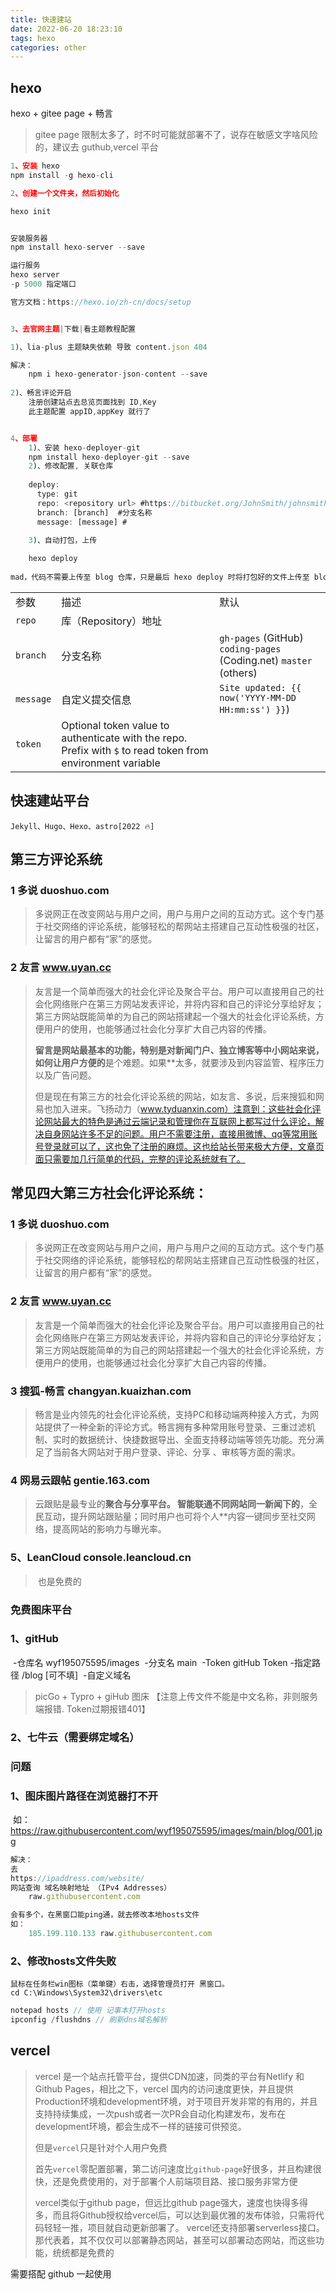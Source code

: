 ```yaml
---
title: 快速建站
date: 2022-06-20 18:23:10
tags: hexo
categories: other
---
```


## hexo

hexo + gitee page + 畅言

> gitee page 限制太多了，时不时可能就部署不了，说存在敏感文字啥风险的，建议去 guthub,vercel 平台

<!--more-->

```js
1、安装 hexo
npm install -g hexo-cli

2、创建一个文件夹，然后初始化

hexo init


安装服务器
npm install hexo-server --save

运行服务
hexo server
-p 5000 指定端口

官方文档：https://hexo.io/zh-cn/docs/setup


3、去官网主题|下载|看主题教程配置

1)、lia-plus 主题缺失依赖 导致 content.json 404

解决：
    npm i hexo-generator-json-content --save
    
2)、畅言评论开启
	注册创建站点去总览页面找到 ID,Key
	此主题配置 appID,appKey 就行了


4、部署
	1)、安装 hexo-deployer-git
	npm install hexo-deployer-git --save
    2)、修改配置, 关联仓库
    
    deploy:
      type: git
      repo: <repository url> #https://bitbucket.org/JohnSmith/johnsmith.bitbucket.io 残酷地址
      branch: [branch]	#分支名称
      message: [message] # 

	3)、自动打包，上传
    
    hexo deploy
    
mad，代码不需要上传至 blog 仓库，只是最后 hexo deploy 时将打包好的文件上传至 blog 仓库
```

|           |                                                              |                                                              |
| :-------- | :----------------------------------------------------------- | :----------------------------------------------------------- |
| 参数      | 描述                                                         | 默认                                                         |
| `repo`    | 库（Repository）地址                                         |                                                              |
| `branch`  | 分支名称                                                     | `gh-pages` (GitHub) `coding-pages` (Coding.net) `master` (others) |
| `message` | 自定义提交信息                                               | `Site updated: {{ now('YYYY-MM-DD HH:mm:ss') }}`)            |
| `token`   | Optional token value to authenticate with the repo. Prefix with `$` to read token from environment variable |                                                              |

## 快速建站平台



```
Jekyll、Hugo、Hexo、astro[2022 🔥]
```

## 第三方评论系统

### 1 多说 duoshuo.com

> 多说网正在改变网站与用户之间，用户与用户之间的互动方式。这个专门基于社交网络的评论系统，能够轻松的帮网站主搭建自己互动性极强的社区，让留言的用户都有“家”的感觉。

### 2 友言 www.uyan.cc

> 友言是一个简单而强大的社会化评论及聚合平台。用户可以直接用自己的社会化网络账户在第三方网站发表评论，并将内容和自己的评论分享给好友；第三方网站既能简单的为自己的网站搭建起一个强大的社会化评论系统，方便用户的使用，也能够通过社会化分享扩大自己内容的传播。
>
>
> **留言是网站最基本的功能，特别是对新闻门户、独立博客等中小网站来说，如何让用户方便的**是个难题。如果**太多，就要涉及到内容监管、程序压力以及广告问题。
>
> 但是现在有第三方的社会化评论系统的网站，如友言、多说，后来搜狐和网易也加入进来。飞扬动力（www.tyduanxin.com）注意到：这些社会化评论网站最大的特色是通过云端记录和管理你在互联网上都写过什么评论，解决自身网站许多不足的问题。用户不需要注册，直接用微博、qq等常用账号登录就可以了，这也免了注册的麻烦。这也给站长带来极大方便，文章页面只需要加几行简单的代码，完整的评论系统就有了。

## 常见四大第三方社会化评论系统：



### 1 多说 duoshuo.com

> 多说网正在改变网站与用户之间，用户与用户之间的互动方式。这个专门基于社交网络的评论系统，能够轻松的帮网站主搭建自己互动性极强的社区，让留言的用户都有“家”的感觉。
>



### 2 友言 www.uyan.cc

> 友言是一个简单而强大的社会化评论及聚合平台。用户可以直接用自己的社会化网络账户在第三方网站发表评论，并将内容和自己的评论分享给好友；第三方网站既能简单的为自己的网站搭建起一个强大的社会化评论系统，方便用户的使用，也能够通过社会化分享扩大自己内容的传播。
>



### 3 搜狐-畅言 changyan.kuaizhan.com

> 畅言是业内领先的社会化评论系统，支持PC和移动端两种接入方式，为网站提供了一种全新的评论方式。畅言拥有多种常用账号登录、三重过滤机制、实时的数据统计、快捷数据导出、全面支持移动端等领先功能。充分满足了当前各大网站对于用户登录、评论、分享 、审核等方面的需求。
>

### 4 网易云跟帖 gentie.163.com

> 云跟贴是最专业的**聚合与分享平台。 智能联通不同网站同一新闻下的**，全民互动，提升网站跟贴量；同时用户也可将个人**内容一键同步至社交网络，提高网站的影响力与曝光率。
>

### 5、LeanCloud console.leancloud.cn

> ​	也是免费的

### 免费图床平台

### 1、gitHub

​	-仓库名	wyf195075595/images
​	-分支名	main
​    -Token	   gitHub Token
​    -指定路径   /blog [可不填]
​	-自定义域名 

> picGo + Typro + giHub 图床
> 【注意上传文件不能是中文名称，非则服务端报错. Token过期报错401】

### 2、七牛云（需要绑定域名）



### 问题

### 1、图床图片路径在浏览器打不开

​	如：https://raw.githubusercontent.com/wyf195075595/images/main/blog/001.jpg
​	

```js
解决：
去
https://ipaddress.com/website/
网站查询 域名映射地址 （IPv4 Addresses）
    raw.githubusercontent.com

会有多个，在黑窗口能ping通，就去修改本地hosts文件
如：
	185.199.110.133 raw.githubusercontent.com
```

###  2、修改hosts文件失败

 	鼠标在任务栏win图标（菜单键）右击，选择管理员打开 黑窗口。
    cd C:\Windows\System32\drivers\etc
    

```js
notepad hosts // 使用 记事本打开hosts
ipconfig /flushdns // 刷新dns域名解析
```



## vercel

> vercel 是一个站点托管平台，提供CDN加速，同类的平台有Netlify 和 Github Pages，相比之下，vercel 国内的访问速度更快，并且提供Production环境和development环境，对于项目开发非常的有用的，并且支持持续集成，一次push或者一次PR会自动化构建发布，发布在development环境，都会生成不一样的链接可供预览。
>
> 但是`vercel`只是针对个人用户免费
>
> 首先`vercel`零配置部署，第二访问速度比`github-page`好很多，并且构建很快，还是免费使用的，对于部署个人前端项目路、接口服务非常方便
>
> vercel类似于github page，但远比github page强大，速度也快得多得多，而且将Github授权给vercel后，可以达到最优雅的发布体验，只需将代码轻轻一推，项目就自动更新部署了。
> vercel还支持部署serverless接口。那代表着，其不仅仅可以部署静态网站，甚至可以部署动态网站，而这些功能，统统都是免费的

需要搭配 github 一起使用